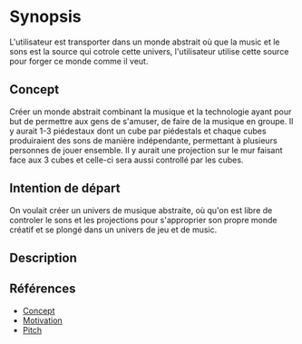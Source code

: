 # Synopsis
L'utilisateur est transporter dans un monde abstrait où que la music et le sons est la source qui cotrole cette univers, l'utilisateur utilise cette source pour forger ce monde comme il veut.

## Concept
  Créer un monde abstrait combinant la musique et la technologie ayant pour but de permettre aux gens de s'amuser, de faire de la musique en groupe. Il y aurait 1-3 piédestaux dont un cube par piédestals et chaque cubes produiraient des sons de manière indépendante, permettant à plusieurs personnes de jouer ensemble. Il y aurait une projection sur le mur faisant face aux 3 cubes et celle-ci sera aussi controllé par les cubes.
  
## Intention de départ
On voulait créer un univers de musique abstraite, où qu'on est libre de controler le sons et les projections pour s'approprier son propre monde créatif et se plongé dans un univers de jeu et de music.

## Description



## Références

* [Concept](https://tim-montmorency.com/582523-gestion/#/contenus/2_scenarisation/10_idee/10_concept/)
* [Motivation](https://tim-montmorency.com/582523-gestion/#/contenus/2_scenarisation/10_idee/30_motivations/)
* [Pitch](https://tim-montmorency.com/582523-gestion/#/contenus/4_faisabilite/20_pitch/)
